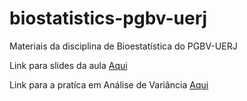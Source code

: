 # biostatistics-pgbv-uerj
Materiais da disciplina de Bioestatística do PGBV-UERJ 



Link para slides da aula [Aqui](https://graco-roza.github.io/biostatistics-pgbv-uerj/)

Link para a pratíca em Análise de Variância [Aqui](https://github.com/graco-roza/biostatistics-pgbv-uerj/blob/main/Pratica%20Anova/Pratica_anova.pdf)
